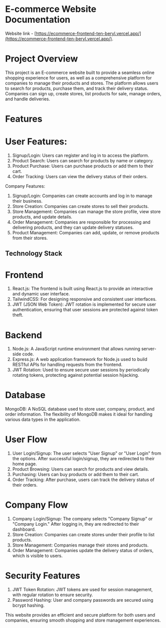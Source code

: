 # E-commerce Website Documentation

Website link - [https://ecommerce-frontend-ten-beryl.vercel.app/](https://ecommerce-frontend-ten-beryl.vercel.app/).

# Project Overview

This project is an E-commerce website built to provide a seamless online shopping experience for users, as well as a comprehensive platform for companies to manage their products and stores. The platform allows users to search for products, purchase them, and track their delivery status. Companies can sign up, create stores, list products for sale, manage orders, and handle deliveries.

# Features

 # User Features:

1. Signup/Login: Users can register and log in to access the platform.
2. Product Search: Users can search for products by name or category.
3. Product Purchase: Users can purchase products or add them to their cart.
4. Order Tracking: Users can view the delivery status of their orders.

 Company Features:

1. Signup/Login: Companies can create accounts and log in to manage their business.
2. Store Creation: Companies can create stores to sell their products.
3. Store Management: Companies can manage the store profile, view store products, and update details.
4. Order Management: Companies are responsible for processing and delivering products, and they can update delivery statuses.
5. Product Management: Companies can add, update, or remove products from their stores.

## Technology Stack

# Frontend

1. React.js: The frontend is built using React.js to provide an interactive and dynamic user 
   interface.
2. TailwindCSS: For designing responsive and consistent user interfaces.
3. JWT (JSON Web Token): JWT rotation is implemented for secure user authentication, ensuring 
   that user sessions are protected against token theft.

# Backend

1. Node.js: A JavaScript runtime environment that allows running server-side code.
2. Express.js: A web application framework for Node.js used to build RESTful APIs for handling requests from the frontend.
3. JWT Rotation: Used to ensure secure user sessions by periodically rotating tokens, protecting against potential session hijacking.

# Database

MongoDB: A NoSQL database used to store user, company, product, and order information. The flexibility of MongoDB makes it ideal for handling various data types in the application.

# User Flow

1. User Login/Signup: The user selects "User Signup" or "User Login" from the options. After successful login/signup, they are redirected to their home page.
2. Product Browsing: Users can search for products and view details.
3. Purchasing: Users can buy products or add them to their cart.
4. Order Tracking: After purchase, users can track the delivery status of their orders.

# Company Flow

1. Company Login/Signup: The company selects "Company Signup" or "Company Login." After logging in, they are redirected to their dashboard.
2. Store Creation: Companies can create stores under their profile to list products.
3. Store Management: Companies manage their stores and products.
4. Order Management: Companies update the delivery status of orders, which is visible to users.

# Security Features

1. JWT Token Rotation: JWT tokens are used for session management, with regular rotation to ensure security.
2. Password Hashing: User and company passwords are secured using bcrypt hashing.

This website provides an efficient and secure platform for both users and companies, ensuring smooth shopping and store management experiences.
